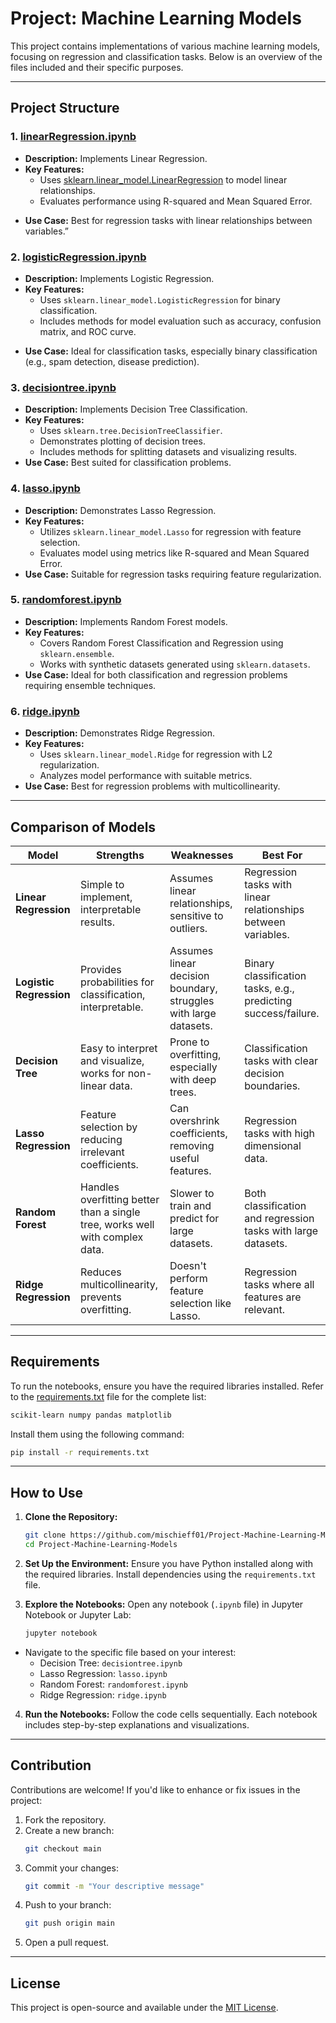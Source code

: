 # Project: Machine Learning Models

This project contains implementations of various machine learning models, focusing on regression and classification tasks. Below is an overview of the files included and their specific purposes.

---

## Project Structure

### 1. **[linearRegression.ipynb](linearRegression.ipynb)**
   - **Description:** Implements Linear Regression.  
   - **Key Features:**
     * Uses [sklearn.linear_model.LinearRegression](https://scikit-learn.org/1.5/modules/generated/sklearn.linear_model.LinearRegression.html) to model linear relationships. 
     * Evaluates performance using R-squared and Mean Squared Error. 
* **Use Case:** Best for regression tasks with linear relationships between variables.”

### 2. **[logisticRegression.ipynb](logisticRegression.ipynb)**
   - **Description:** Implements Logistic Regression.  
   - **Key Features:**
     * Uses `sklearn.linear_model.LogisticRegression` for binary classification. 
     * Includes methods for model evaluation such as accuracy, confusion matrix, and ROC curve. 
* **Use Case:** Ideal for classification tasks, especially binary classification (e.g., spam detection, disease prediction).

### 3. **[decisiontree.ipynb](decisiontree.ipynb)**
   - **Description:** Implements Decision Tree Classification.
   - **Key Features:**
     - Uses `sklearn.tree.DecisionTreeClassifier`.
     - Demonstrates plotting of decision trees.
     - Includes methods for splitting datasets and visualizing results.
   - **Use Case:** Best suited for classification problems.

### 4. **[lasso.ipynb](lasso.ipynb)**
   - **Description:** Demonstrates Lasso Regression.
   - **Key Features:**
     - Utilizes `sklearn.linear_model.Lasso` for regression with feature selection.
     - Evaluates model using metrics like R-squared and Mean Squared Error.
   - **Use Case:** Suitable for regression tasks requiring feature regularization.

### 5. **[randomforest.ipynb](randomforest.ipynb)**
   - **Description:** Implements Random Forest models.
   - **Key Features:**
     - Covers Random Forest Classification and Regression using `sklearn.ensemble`.
     - Works with synthetic datasets generated using `sklearn.datasets`.
   - **Use Case:** Ideal for both classification and regression problems requiring ensemble techniques.

### 6. **[ridge.ipynb](ridge.ipynb)**
   - **Description:** Demonstrates Ridge Regression.
   - **Key Features:**
     - Uses `sklearn.linear_model.Ridge` for regression with L2 regularization.
     - Analyzes model performance with suitable metrics.
   - **Use Case:** Best for regression problems with multicollinearity.

---

## Comparison of Models

| Model             | Strengths                                                  | Weaknesses                                             | Best For                        |
|--------------------|-----------------------------------------------------------|-------------------------------------------------------|---------------------------------|
| **Linear Regression**  | Simple to implement, interpretable results. |Assumes linear relationships, sensitive to outliers. | Regression tasks with linear relationships between variables. |
| **Logistic Regression**  | Provides probabilities for classification, interpretable. | Assumes linear decision boundary, struggles with large datasets.  | Binary classification tasks, e.g., predicting success/failure. |
| **Decision Tree**  | Easy to interpret and visualize, works for non-linear data. | Prone to overfitting, especially with deep trees.     | Classification tasks with clear decision boundaries. |
| **Lasso Regression** | Feature selection by reducing irrelevant coefficients.    | Can overshrink coefficients, removing useful features.| Regression tasks with high dimensional data. |
| **Random Forest**  | Handles overfitting better than a single tree, works well with complex data. | Slower to train and predict for large datasets.       | Both classification and regression tasks with large datasets. |
| **Ridge Regression** | Reduces multicollinearity, prevents overfitting.          | Doesn't perform feature selection like Lasso.         | Regression tasks where all features are relevant. |

---

## Requirements
To run the notebooks, ensure you have the required libraries installed. Refer to the [requirements.txt](requirements.txt) file for the complete list:

``` bash
scikit-learn numpy pandas matplotlib
```

Install them using the following command:
```bash
pip install -r requirements.txt
```

---

## How to Use

1. **Clone the Repository:**
   ```bash
   git clone https://github.com/mischieff01/Project-Machine-Learning-Models
   cd Project-Machine-Learning-Models
   ```

2. **Set Up the Environment:** 
Ensure you have Python installed along with the required libraries. Install dependencies using the `requirements.txt` file. 

3. **Explore the Notebooks:** Open any notebook (`.ipynb` file) in Jupyter Notebook or Jupyter Lab: 
    ```bash
    jupyter notebook
    ```

* Navigate to the specific file based on your interest: 
    * Decision Tree: `decisiontree.ipynb` 
    * Lasso Regression: `lasso.ipynb` 
    * Random Forest: `randomforest.ipynb` 
    * Ridge Regression: `ridge.ipynb` 

4. **Run the Notebooks:** Follow the code cells sequentially. Each notebook includes step-by-step explanations and visualizations. 
* * * 

Contribution 
------------ 
Contributions are welcome! If you'd like to enhance or fix issues in the project: 
1. Fork the repository. 
2. Create a new branch: 
    ```bash
    git checkout main
    ```
3. Commit your changes:
    ```bash
    git commit -m "Your descriptive message"
    ```
4. Push to your branch:
    ```bash 
    git push origin main
    ```
5. Open a pull request.
* * * 
License 
------- 
This project is open-source and available under the [MIT License](LICENSE). </markdown> 
    


